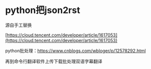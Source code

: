 # python把json2rst


源自手工替换

[https://cloud.tencent.com/developer/article/1617053](https://cloud.tencent.com/developer/article/1617053)



python批处理：https://www.cnblogs.com/wbloger/p/12578292.html



再到命令行翻译软件上传下载批处理双语字幕翻译














